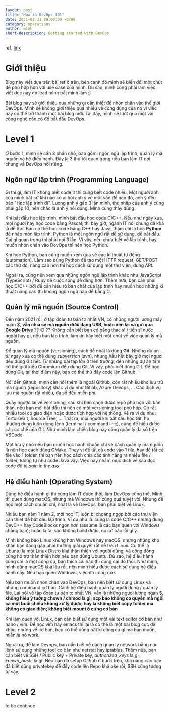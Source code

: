 ```yaml
---
layout: post
title: "How to DevOps 101"
date: 2021-03-31 09:00:00 +0700
category: operations
author: minh
short-description: Getting started with DevOps
---
```


ref: [link](https://www.youtube.com/watch?v=5pxbp6FyTfk)

# Giới thiệu

Blog này viết dựa trên bài ref ở trên, bên cạnh đó mình sẽ biến đổi một chút để phù hợp hơn với use case của mình. Dù sao, mình cũng phải làm việc viết doc này do lead mình bắt mình làm :)

Bài blog này sẽ giới thiệu qua những gì cần thiết để nhón chân vào thế giới DevOps. Mình sẽ không giới thiệu quá nhiều về công dụng của nó vì việc này có thể trở thành một bài blog mới. Tại đây, mình sẽ lướt qua một vài công nghệ cần có để bắt đầu DevOps.

# Level 1

Ở bước 1, mình sẽ cần 3 phần nhỏ, bào gồm: ngôn ngữ lập trình, quản lý mã nguồn và hệ điều hành. Đây là 3 thứ tối quan trọng nếu bạn làm IT nói chung và DevOps nói riêng.

## Ngôn ngữ lập trình (Programming Language)

Gì thì gì, làm IT không biết code ít thì cũng biết code nhiều. Một người anh của mình bất cứ khi nào có ai hỏi anh ý về một vấn đề nào đó, anh ý đều bảo "Học lập trình đi". Lương anh ý gấp 3 lần mình, thu nhập của anh ý cũng phải gấp 10, nên chắc là anh ý nói đúng. Mình cũng thấy đúng.

Khi bắt đầu học lập trình, mình bắt đầu học code C/C++. Nếu như ngày xưa, mọi người hay học code bằng Pascal; thì bây giờ, ngành IT nói chung đã khá là dễ thở. Bạn có thể học code bằng C++ hay Java, thậm chí là học **Python** để nhập môn lập trình. Python là một ngôn ngữ rất dễ sử dụng, dễ bắt đầu. Cái gì quan trọng thì phải nói 3 lần. Vì vậy, nếu chưa biết về lập trình, hay muốn nhón chân vào DevOps thì nên học Python.

Khi học Python, bạn cũng muốn xem qua về các kĩ thuật tự động (automation). Làm sao dùng Python để tạo một HTTP request, GET/POST các thứ đồ; nâng cao hơn thì học cách sử dụng một thư viện, dùng API.

Ngoài ra, cũng nên xem qua những ngôn ngữ lập trình khác như JavaScript (TypeScript) / Ruby để cuộc sống dễ dàng hơn. Thêm nữa, bạn cần phải học C/C++ bởi để cần hiểu rõ bản chất của lập trình hay muốn học những kĩ thuật nâng cao thì không ngôn ngữ nào dễ bằng C.

## Quản lý mã nguồn (Source Control)

Đến năm 2021 rồi, ở tập đoàn tư bản to nhất VN, có những người lương mấy ngàn $, **vẫn chia sẻ mã nguồn dưới dạng USB, hoặc nén lại và gửi qua Google Drive** ?? :D ?? Không cần biết bạn có bằng thạc sĩ / tiến sĩ nước ngoài hay gì, nếu bạn lập trình, làm ơn hãy biết một chút về việc quản lý mã nguồn.

Để quản lý mã nguồn (versioning), cách dễ nhất là dùng **Git**. Những dự án từ ngày xưa có thể dùng *subversion* (svn), nhưng hầu hết bây giờ mọi người đều dùng Git hết. Từ những bài tập lớn ở trên trường, đến những dự án tầm cỡ thế giới kiểu Chromium đều dùng Git. Vì vậy, phải biết dùng Git. Để học dùng Git, tại thời điểm này, bạn có thể thử đẩy code lên Github.

Nói đến Github, mình cần nói thêm là ngoài Github, còn rất nhiều kho lưu trữ mã nguồn (repository) khác ví dụ như Gitlab, Azure Devops, ... Các dịch vụ lưu mã nguồn rất nhiều, đa số đều miễn phí.

Quay ngược lại về versioning, sau khi bạn chọn được repo phù hợp với bản thân, nếu bạn mới bắt đầu thì nên có một versioning tool phù hợp. Có rất nhiều tool có giao diện hoặc được tích hợp với hệ thống. Kể ra ví dụ như: TortoiseGit, Source Tree, ... Thật ra, mọi người khi bắt đầu học Git, họ thường dùng luôn dòng lệnh (terminal / command line), cũng để hiểu được các cơ chế của Git. Như mình làm chiếc blog này cũng quản lý đa số trên VSCode

Một lưu ý nhỏ nếu bạn muốn học hành chuẩn chỉ về cách quản lý mã nguồn là nên học cách dùng CMake. Thay vì để tất cả code vào 1 file, hay để tất cả file vào 1 folder, thì bạn nên học cách chia các tính năng ra nhiều file / folder, tương tự như code Java vậy. Việc này nhằm mục đích về sau đọc code đỡ bị *pain in the ass*

## Hệ điều hành (Operating System)

Dùng hệ điều hành gì thì cũng làm IT được thôi, làm DevOps cũng thế. Mình thì quen dùng macOS, nhưng mà Windows thì cũng quá tuyệt vời. Nhưng để học một cách chuẩn chỉ, nhất là về DevOps, bạn phải biết về Linux.

Nhiều bạn năm 1 năm 2, mới học IT, luôn bị choáng ngợp bởi các thư viện cần thiết để bắt đầu lập trình. Ví dụ như là: cùng là code C/C++ nhưng dùng DevC++ hay CodeBlocks ngon hơn (assume là các bạn quen với Windows chẳng hạn); hoặc là tại sao không build được, nó cứ báo lỗi gì ý.

Mình không bảo Linux khủng hơn Windows hay macOS, nhưng những khó khăn bạn đang gặp phải thường giải quyết rất dễ trên Linux. Cụ thể là Ubuntu là một Linux Distro khá thân thiện với người dùng, và cộng đồng cũng hỗ trợ thân thiện hơn nếu bạn dùng Ubuntu. Dù sao, hệ điều hành cũng chỉ là một công cụ, bạn thích cái nào thì dùng cái đó thôi. Như mình, mình dùng macOS khá lâu rồi, nên mình hiểu được cách sử dụng hệ điều hành này. Nếu bạn quen Windows, việc đó cũng oke.

Nếu bạn muốn nhón chân vào DevOps, bạn nên biết sử dụng Linux và những command cơ bản. Cách hệ điều hành quản lý người dùng / quản lý file. Lại nói về tập đoàn tư bản to nhất VN, vẫn là những người lương ngàn $, **không hiểu ý tưởng chown / chmod là gì; scp báo không có quyền mà ngồi cả một buổi chiều không xử lý được; hay là không biết copy folder mà không có giao diện; không biết mount ổ cứng cơ bản**

Khi làm quen với Linux, bạn cần biết sử dụng một vài text editor cơ bản như nano / vim. Để học vim hay emacs thì lại là có thể là một bài blog cực dài khác, nhưng về cơ bản, bạn có thể dùng bất kì công cụ gì mà bạn muốn, miễn là nó work.

Ngoài ra, để làm Devops, bạn cần biết về cách quản lý network bằng câu lệnh sử dụng những tool cơ bản như netstat hay iptables. Thêm nữa, bạn cần biết về SSH / Public key + Private key, *authorized_keys* là gì, *known_hosts* là gì. Nếu bạn đã setup Github ở bước trên, khả năng cao bạn đã biết dùng privatekey để đẩy code lên Repo khá oke rồi, SSH cũng tương tự vậy.

# Level 2

to be continue 